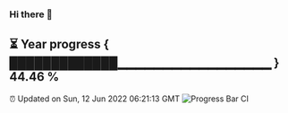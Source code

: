 ### Hi there 👋
⏳ Year progress { █████████████▁▁▁▁▁▁▁▁▁▁▁▁▁▁▁▁▁ } 44.46 %
---
⏰ Updated on Sun, 12 Jun 2022 06:21:13 GMT
![Progress Bar CI](https://github.com/liununu/liununu/workflows/Progress%20Bar%20CI/badge.svg)
